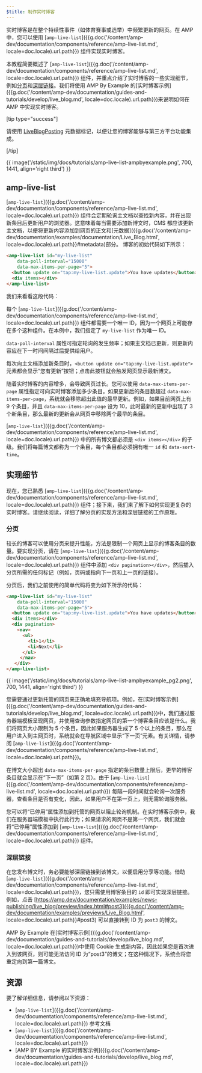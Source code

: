 ```yaml
---
$title: 制作实时博客
---
```


实时博客是在整个持续性事件（如体育赛事或选举）中频繁更新的网页。在 AMP 中，您可以使用 [`amp-live-list`]({{g.doc('/content/amp-dev/documentation/components/reference/amp-live-list.md', locale=doc.locale).url.path}}) 组件实现实时博客。

本教程简要概述了 [`amp-live-list`]({{g.doc('/content/amp-dev/documentation/components/reference/amp-live-list.md', locale=doc.locale).url.path}}) 组件，并重点介绍了实时博客的一些实现细节，例如[分页](#pagination)和[深层链接](#deeplinking)。我们将使用 AMP By Example 的[实时博客示例]({{g.doc('/content/amp-dev/documentation/guides-and-tutorials/develop/live_blog.md', locale=doc.locale).url.path}})来说明如何在 AMP 中实现实时博客。

[tip type="success"]

请使用 [LiveBlogPosting](http://schema.org/LiveBlogPosting) 元数据标记，以便让您的博客能够与第三方平台功能集成。

[/tip]

{{ image('/static/img/docs/tutorials/amp-live-list-ampbyexample.png', 700, 1441, align='right third') }}

## amp-live-list

[`amp-live-list`]({{g.doc('/content/amp-dev/documentation/components/reference/amp-live-list.md', locale=doc.locale).url.path}}) 组件会定期轮询主文档以查找新内容，并在出现新条目后更新用户的浏览器。这意味着每当需要添加新博文时，CMS 都应该更新主文档，以便将更新内容添加到网页的正文和[元数据]({{g.doc('/content/amp-dev/documentation/examples/documentation/Live_Blog.html', locale=doc.locale).url.path}}#metadata)部分。
博客的初始代码如下所示：

```html
<amp-live-list id="my-live-list"
    data-poll-interval="15000"
    data-max-items-per-page="5">
  <button update on="tap:my-live-list.update">You have updates</button>
  <div items></div>
</amp-live-list>
```

我们来看看这段代码：

每个 [`amp-live-list`]({{g.doc('/content/amp-dev/documentation/components/reference/amp-live-list.md', locale=doc.locale).url.path}}) 组件都需要一个唯一 ID，因为一个网页上可能存在多个这种组件。在本例中，我们指定了 `my-live-list` 作为唯一 ID。

`data-poll-interval` 属性可指定轮询的发生频率；如果主文档已更新，则更新内容应在下一时间间隔过后提供给用户。

每次向主文档添加新条目时，`<button update on="tap:my-live-list.update">` 元素都会显示“您有更新”按钮；点击此按钮就会触发网页显示最新博文。

随着实时博客的内容增多，会导致网页过长。您可以使用 `data-max-items-per-page` 属性指定可向实时博客添加多少条目。如果更新后的条目数超过 `data-max-items-per-page`，系统就会移除超出此值的最早更新。例如，如果目前网页上有 9 个条目，并且 `data-max-items-per-page` 设为 10，此时最新的更新中出现了 3 个新条目，那么最新的更新会从网页中移除两个最早的条目。

[`amp-live-list`]({{g.doc('/content/amp-dev/documentation/components/reference/amp-live-list.md', locale=doc.locale).url.path}}) 中的所有博文都必须是 `<div items></div>` 的子级。我们将每篇博文都称为一个条目，每个条目都必须拥有唯一 `id` 和 `data-sort-time`。

## 实现细节

现在，您已熟悉 [`amp-live-list`]({{g.doc('/content/amp-dev/documentation/components/reference/amp-live-list.md', locale=doc.locale).url.path}}) 组件；接下来，我们来了解下如何实现更复杂的实时博客。请继续阅读，详细了解分页的实现方法和深层链接的工作原理。

### 分页

较长的博客可以使用分页来提升性能，方法是限制一个网页上显示的博客条目的数量。要实现分页，请在 [`amp-live-list`]({{g.doc('/content/amp-dev/documentation/components/reference/amp-live-list.md', locale=doc.locale).url.path}}) 组件中添加 `<div pagination></div>`，然后插入分页所需的任何标记（例如，页码或指向下一页和上一页的链接）。

分页后，我们之前使用的简单代码将变为如下所示的代码：

```html
<amp-live-list id="my-live-list"
    data-poll-interval="15000"
    data-max-items-per-page="5">
  <button update on="tap:my-live-list.update">You have updates</button>
  <div items></div>
  <div pagination>
    <nav>
      <ul>
        <li>1</li>
        <li>Next</li>
      </ul>
     </nav>
   </div>
</amp-live-list>
```

{{ image('/static/img/docs/tutorials/amp-live-list-ampbyexample_pg2.png', 700, 1441, align='right third') }}

您需要通过更新托管的网页来正确地填充导航项。例如，在[实时博客示例]({{g.doc('/content/amp-dev/documentation/guides-and-tutorials/develop/live_blog.md', locale=doc.locale).url.path}})中，我们通过服务器端模板呈现网页，并使用查询参数指定网页的第一个博客条目应该是什么。我们将网页大小限制为 5 个条目，因此如果服务器生成了 5 个以上的条目，那么在用户进入到主网页时，系统就会在导航区域中显示“下一页”元素。有关详情，请参阅 [`amp-live-list`]({{g.doc('/content/amp-dev/documentation/components/reference/amp-live-list.md', locale=doc.locale).url.path}})。

在博文大小超出 `data-max-items-per-page` 指定的条目数量上限后，更早的博客条目就会显示在“下一页”（如第 2 页）。由于 [`amp-live-list`]({{g.doc('/content/amp-dev/documentation/components/reference/amp-live-list.md', locale=doc.locale).url.path}}) 每隔一段时间就会轮询一次服务器，查看条目是否有变化，因此，如果用户不在第一页上，则无需轮询服务器。

您可以将“已停用”属性添加到托管的网页以阻止轮询机制。在实时博客示例中，我们在服务器端模板中执行此行为；如果请求的网页不是第一个网页，我们就会将“已停用”属性添加到 [`amp-live-list`]({{g.doc('/content/amp-dev/documentation/components/reference/amp-live-list.md', locale=doc.locale).url.path}}) 组件。

### 深层链接

在您发布博文时，务必要能够深层链接到该博文，以便启用分享等功能。借助 [`amp-live-list`]({{g.doc('/content/amp-dev/documentation/components/reference/amp-live-list.md', locale=doc.locale).url.path}})，您只需使用博客条目的 `id` 即可实现深层链接。例如，点击 [https://amp.dev/documentation/examples/news-publishing/live_blog/preview/index.html#post3]({{g.doc('/content/amp-dev/documentation/examples/previews/Live_Blog.html', locale=doc.locale).url.path}}#post3) 可以直接转到 ID 为 `post3` 的博文。

AMP By Example 在[实时博客示例]({{g.doc('/content/amp-dev/documentation/guides-and-tutorials/develop/live_blog.md', locale=doc.locale).url.path}})中使用 Cookie 生成新内容，因此如果您是首次进入到该网页，则可能无法访问 ID 为“post3”的博文；在这种情况下，系统会将您重定向到第一篇博文。

## 资源

要了解详细信息，请参阅以下资源：

- [`amp-live-list`]({{g.doc('/content/amp-dev/documentation/components/reference/amp-live-list.md', locale=doc.locale).url.path}}) 参考文档
- [`amp-live-list`]({{g.doc('/content/amp-dev/documentation/components/reference/amp-live-list.md', locale=doc.locale).url.path}})
- [AMP BY Example 的实时博客示例]({{g.doc('/content/amp-dev/documentation/guides-and-tutorials/develop/live_blog.md', locale=doc.locale).url.path}})

